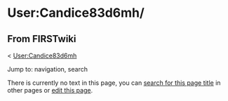 # User:Candice83d6mh/

## From FIRSTwiki

< [User:Candice83d6mh](User:Candice83d6mh "User:Candice83d6mh")

Jump to: navigation, search

There is currently no text in this page, you can [search for this page title](Special:Search/Candice83d6mh/ "Special:Search/Candice83d6mh/") in other pages or [edit this page](http://www.firstwiki.net/index.php?title=User:Candice83d6mh/&action=edit "http://www.firstwiki.net/index.php?title=User:Candice83d6mh/&action=edit").
